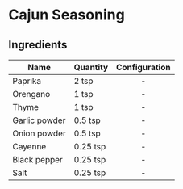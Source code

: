 # Cajun Seasoning

## Ingredients

| Name          | Quantity | Configuration |
| ------------- | -------- | :-----------: |
| Paprika       | 2 tsp    |       -       |
| Orengano      | 1 tsp    |       -       |
| Thyme         | 1 tsp    |       -       |
| Garlic powder | 0.5 tsp  |       -       |
| Onion powder  | 0.5 tsp  |       -       |
| Cayenne       | 0.25 tsp |       -       |
| Black pepper  | 0.25 tsp |       -       |
| Salt          | 0.25 tsp |       -       |
